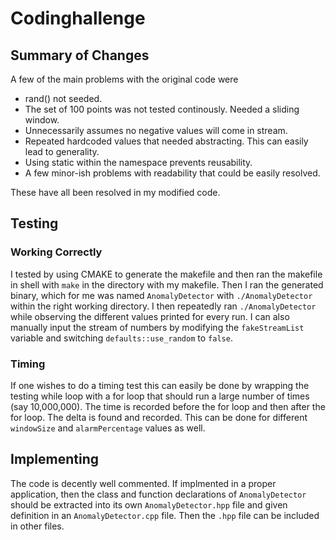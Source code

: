 # Codinghallenge
## Summary of Changes
A few of the main problems with the original code were
* rand() not seeded.
* The set of 100 points was not tested continously. Needed a sliding window.
* Unnecessarily assumes no negative values will come in stream.
* Repeated hardcoded values that needed abstracting. This can easily lead to generality.
* Using static within the namespace prevents reusability.
* A few minor-ish problems with readability that could be easily resolved.

These have all been resolved in my modified code.

## Testing
### Working Correctly
I tested by using CMAKE to generate the makefile and then ran the makefile in shell with 
`
make
`
in the directory with my makefile. Then I ran the generated binary, which for me was named `AnomalyDetector` with `./AnomalyDetector` within the right working directory. I then repeatedly ran `./AnomalyDetector` while observing the different values printed for every run. I can also manually input the stream of numbers by modifying the `fakeStreamList` variable and switching `defaults::use_random` to `false`.

### Timing
If one wishes to do a timing test this can easily be done by wrapping the testing while loop with a for loop that should run a large number of times (say 10,000,000). The time is recorded before the for loop and then after the for loop. The delta is found and recorded. This can be done for different `windowSize` and `alarmPercentage` values as well.

## Implementing
The code is decently well commented. If implmented in a proper application, then the class and function declarations of `AnomalyDetector` should be extracted into its own `AnomalyDetector.hpp` file and given definition in an `AnomalyDetector.cpp` file. Then the `.hpp` file can be included in other files.
